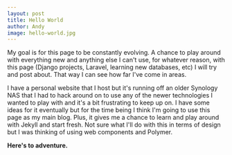 ```yaml
---
layout: post
title: Hello World
author: Andy
image: hello-world.jpg
---
```


My goal is for this page to be constantly evolving. A chance to play around with everything new and anything else I can't use, for whatever reason, with this page (Django projects, Laravel, learning new databases, etc) I will try and post about. That way I can see how far I've come in areas.

<!--more-->

I have a personal website that I host but it's running off an older Synology NAS that I had to hack around on to use any of the newer technologies I wanted to play with and it's a bit frustrating to keep up on. I have some ideas for it eventually but for the time being I think I'm going to use this page as my main blog. Plus, it gives me a chance to learn and play around with Jekyll and start fresh. Not sure what I'll do with this in terms of design but I was thinking of using web components and Polymer.

**Here's to adventure.**
